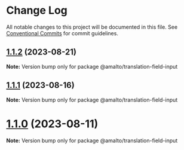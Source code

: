 # Change Log

All notable changes to this project will be documented in this file.
See [Conventional Commits](https://conventionalcommits.org) for commit guidelines.

## [1.1.2](https://github.com/amalto/platform6-ui-components/compare/@amalto/translation-field-input@1.1.1...@amalto/translation-field-input@1.1.2) (2023-08-21)

**Note:** Version bump only for package @amalto/translation-field-input

## [1.1.1](https://github.com/amalto/platform6-ui-components/compare/@amalto/translation-field-input@1.1.0...@amalto/translation-field-input@1.1.1) (2023-08-16)

**Note:** Version bump only for package @amalto/translation-field-input

# [1.1.0](https://github.com/amalto/platform6-ui-components/compare/@amalto/translation-field-input@1.0.73...@amalto/translation-field-input@1.1.0) (2023-08-11)

**Note:** Version bump only for package @amalto/translation-field-input
